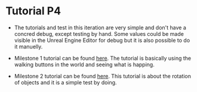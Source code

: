 # Tutorial P4

* The tutorials and test in this iteration are very simple and don't have a concred debug, except testing by hand. Some values could be made visible in the Unreal Engine Editor for debug but it is also possible to do it manuelly.

* Milestone 1 tutorial can be found [here](Documentation/Milestone1.md). The tutorial is basically using the walking buttons in the world and seeing what is happing.   

* Milestone 2 tutorial can be found [here](Documentation/Milestone2.md). This tutorial is about the rotation of objects and it is a simple test by doing.
